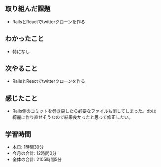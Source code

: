 ## 取り組んだ課題
- RailsとReactでtwitterクローンを作る
## わかったこと
- 特になし
## 次やること
- RailsとReactでtwitterクローンを作る
## 感じたこと
- Rails側のコミットを巻き戻したら必要なファイルも消してしまった。dbは綺麗に作り直せそうなので結果良かったと思って修正したい。
## 学習時間
- 本日: 1時間30分
- 今月の合計: 12時間0分
- 全体の合計: 2105時間5分
